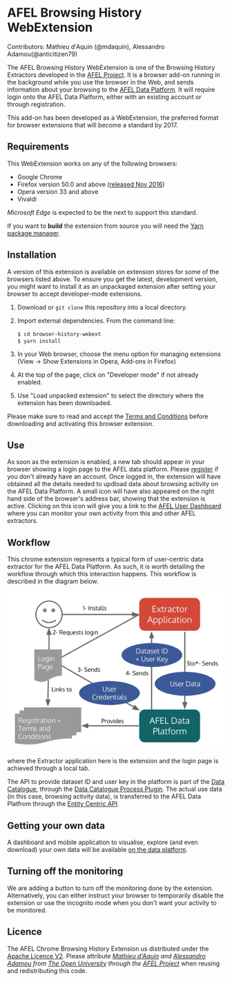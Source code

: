 # AFEL Browsing History WebExtension
Contributors: Mathieu d'Aquin (@mdaquin), Alessandro Adamou(@anticitizen79)

The AFEL Browsing History WebExtension is one of the Browsing History Extractors developed in the [AFEL Project](http://afel-project.eu). It is a browser add-on running in the background while you use the browser in the Web, and sends information about your browsing to the [AFEL Data Platform](http://data.afel-project.eu). It will require login onto the AFEL Data Platform, either with an existing account or through registration.

This add-on has been developed as a WebExtension, the preferred format for browser extensions that will become a standard by 2017.

## Requirements

This WebExtension works on any of the following browsers:
- Google Chrome
- Firefox version 50.0 and above ([released Nov 2016](https://wiki.mozilla.org/RapidRelease/Calendar))
- Opera version 33 and above
- Vivaldi

_Microsoft Edge_ is expected to be the next to support this standard.

If you want to __build__ the extension from source you will need the [Yarn package manager](https://yarnpkg.com).

## Installation 
A version of this extension is available on extension stores for some of the browsers listed above. To ensure you get the latest, development version, you might want to install it as an unpackaged extension after setting your browser to accept developer-mode extensions.

1. Download or `git clone` this repository into a local directory.
2. Import external dependencies. From the command line:

       $ cd browser-history-webext
       $ yarn install
3. In your Web browser, choose the menu option for managing extensions (View -> Show Extensions in Opera, Add-ons in Firefox)
4. At the top of the page, click on "Developer mode" if not already enabled. 
5. Use "Load unpacked extension" to select the directory where the extension has been downloaded.

Please make sure to read and accept the [Terms and Conditions](http://data.afel-project.eu/catalogue/index.php/terms-browsing/) before downloading and activating this browser extension.

## Use
As soon as the extension is enabled, a new tab should appear in your browser showing a login page to the AFEL data platform. Please [register](http://data.afel-project.eu/catalogue/wp-login.php?action=register) if you don't already have an account. Once logged in, the extension will have obtained all the details needed to updload data about browsing activity on the AFEL Data Platform. A small icon will have also appeared on the right hand side of the browser's address bar, showing that the extension is active. Clicking on this icon will give you a link to the [AFEL User Dashboard](http://data.afel-project.eu/catalogue/index.php/user-dashboard/) where you can monitor your own activity from this and other AFEL extractors.

## Workflow

This chrome extension represents a typical form of user-centric data extractor for the AFEL Data Platform. As such, it is worth detailing the workflow through which this interaction happens. This workflow is described in the diagram below.

![AFEL Browsing History Extension workflow](doc/workflow.png "AFEL Browsing History Extension")

where the Extractor application here is the extension and the login page is achieved through a local tab.

The API to provide dataset ID and user key in the platform is part of the [Data Catalogue](https://github.com/afel-project/datahub-catalogue), through the [Data Catalogue Process Plugin](https://github.com/afel-project/data-catalogue-process-wordpress). The actual use data (in this case, browsing activity data), is transferred to the AFEL Data Platfrom through the [Entity Centric API](https://github.com/afel-project/entity-centric-api).

## Getting your own data

A dashboard and mobile application to visualise, explore (and even download) your own data will be available [on the data platform](http://data.afel-project.eu/catalogue/user-dashboard/).

## Turning off the monitoring

We are adding a button to turn off the monitoring done by the extension. Alternatively, you can either instruct your browser to temporarily disable the extension or use the incognito mode when you don't want your activity to be monitored.

## Licence 
The AFEL Chrome Browsing History Extension us distributed under the [Apache Licence V2](https://www.apache.org/licenses/LICENSE-2.0). Please attribute *[Mathieu d'Aquin](http://mdaquin.net) and [Alessandro Adamou](http://kmi.open.ac.uk/people/member/alessandro-adamou) from [The Open University](http://www.open.ac.uk) through the [AFEL Project](http://afel-project.eu)* when reusing and redistributing this code.
